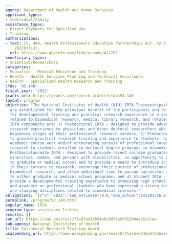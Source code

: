 ```yaml
---
agency: Department of Health and Human Services
applicant_types:
- Individual/Family
assistance_types:
- Direct Payments for Specified Use
- Training
authorizations:
- text: IV, 409, Health Professionals Education Partnerships Act. 42 U.S.C. &sect;
    282(b)(13).
  url: https://www.govinfo.gov/link/uscode/42/282
beneficiary_types:
- Scientist/Researchers
categories:
- Education - Medical Education and Training
- Health - Health Services Planning and Technical Assistance
- Health - Specialized Health Research and Training
cfda: '93.140'
fiscal_year: '2022'
grants_url: https://grants.gov/search-grants?cfda=93.140
layout: program
objective: 'The National Institutes of Health (NIH) IRTA Traineeships/Fellowships
  are established for the principal benefit of the participants and to provide opportunities
  for developmental training and practical research experience in a variety of disciplines
  related to biomedical research, medical library research, and related fields. The
  IRTA components are: 1) Postdoctoral IRTA - designed to provide advanced practical
  research experience to physicians and other doctoral researchers who are at the
  beginning stages of their professional research careers; 2) Predoctoral IRTA - designed
  to provide practical research training and experience to students, by supplementing
  academic course work and/or encouraging pursuit of professional careers in biomedical
  research to students enrolled in doctoral degree programs in biomedical sciences;  3)
  Postbaccalaureate IRTA - designed to provide recent college graduates, particularly
  minorities, women, and persons with disabilities, an opportunity to postpone application
  to graduate or medical school and to provide a means to introduce individuals early
  in their careers to research, encourage their pursuit of professional careers in
  biomedical research, and allow additional time to pursue successful application
  to either graduate or medical school programs; and 4) Student IRTA - designed to
  provide a developmental training experience to promising high school, undergraduate,
  and graduate or professional students who have expressed a strong interest in or
  are studying disciplines related to biomedical sciences.'
obligations: '[{"x":"2022","sam_estimate":0.0,"sam_actual":141301756.0,"usa_spending_actual":0.0},{"x":"2023","sam_estimate":159168259.0,"sam_actual":0.0,"usa_spending_actual":0.0},{"x":"2024","sam_estimate":167126672.0,"sam_actual":0.0,"usa_spending_actual":0.0}]'
permalink: /program/93.140.html
popular_name: IRTA
program_type: assistance_listing
results: []
sam_url: https://sam.gov/fal/1f1c87ad16b54e6c8d78a9fd52b04ae5/view
sub-agency: National Institutes of Health
title: Intramural Research Training Award
usaspending_url: https://www.usaspending.gov/search/?hash=624ea372dea56da0aec59e6692737218
---
```

